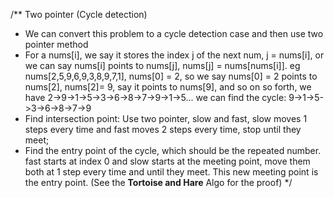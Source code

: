 /** Two pointer (Cycle detection)
* We can convert this problem to a cycle detection case and then use two pointer method
* For a nums[i], we say it stores the index j of the next num, j = nums[i], or we can say nums[i] points to nums[j], nums[j] = nums[nums[i]]. eg nums[2,5,9,6,9,3,8,9,7,1], nums[0] = 2, so we say nums[0] = 2 points to nums[2], nums[2]= 9, say it points to nums[9], and so on so forth, we have 2->9->1->5->3->6->8->7->9->1->5... we can find the cycle: 9->1->5->3->6->8->7->9
* Find intersection point: Use two pointer, slow and fast, slow moves 1 steps every time and fast moves 2 steps every time, stop until they meet;
* Find the entry point of the cycle, which should be the repeated number. fast starts at index 0 and slow starts at the meeting point, move them both at 1 step every time and until they meet. This new meeting point is the entry point. (See the **Tortoise and Hare** Algo for the proof)
*/